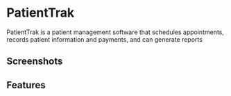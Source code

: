 # PatientTrak

PatientTrak is a patient management software that schedules appointments, records patient information and payments, and can generate reports 

## Screenshots


## Features
